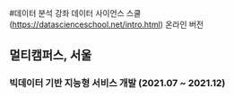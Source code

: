 #데이터 분석 강좌
데이터 사이언스 스쿨(https://datascienceschool.net/intro.html) 온라인 버전

## 멀티캠퍼스, 서울
### 빅데이터 기반  지능형 서비스 개발 (2021.07 ~ 2021.12)
